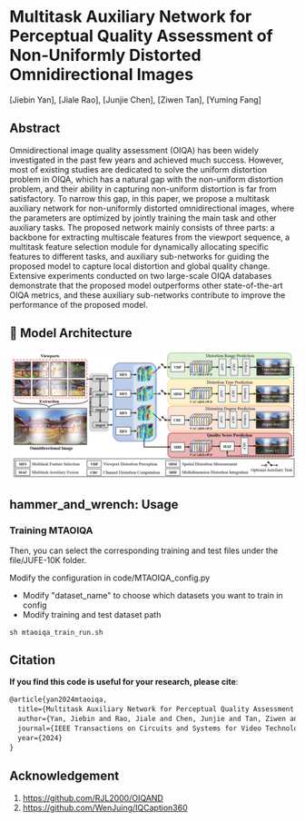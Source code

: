 # Multitask Auxiliary Network for Perceptual Quality Assessment of Non-Uniformly Distorted Omnidirectional Images

[Jiebin Yan], [Jiale Rao], [Junjie Chen], [Ziwen Tan], [Yuming Fang]

## Abstract
Omnidirectional image quality assessment (OIQA) has been widely investigated in the past few years and achieved much success. However, most of existing studies are dedicated to solve the uniform distortion problem in OIQA, which has a natural gap with the non-uniform distortion problem, and their ability in capturing non-uniform distortion is far from satisfactory. To narrow this gap, in this paper, we propose a multitask auxiliary network for non-uniformly distorted omnidirectional images, where the parameters are optimized by jointly training the main task and other auxiliary tasks. The proposed network mainly consists of three parts: a backbone for extracting multiscale features from the viewport sequence, a multitask feature selection module for dynamically allocating specific features to different tasks, and auxiliary sub-networks for guiding the proposed model to capture local distortion and global quality change. Extensive experiments conducted on two large-scale OIQA databases demonstrate that the proposed model outperforms other state-of-the-art OIQA metrics, and these auxiliary sub-networks contribute to improve the performance of the proposed model.

## :book: Model Architecture

![image.png](images/model.jpg)

## hammer_and_wrench: Usage

### Training MTAOIQA
Then, you can select the corresponding training and test files under the file/JUFE-10K folder.

Modify the configuration in code/MTAOIQA_config.py

- Modify "dataset_name" to choose which datasets you want to train in config
- Modify training and test dataset path

```
sh mtaoiqa_train_run.sh
```

## Citation
**If you find this code is useful for  your research, please cite**:

```latex
@article{yan2024mtaoiqa,
  title={Multitask Auxiliary Network for Perceptual Quality Assessment of Non-Uniformly Distorted Omnidirectional Images},
  author={Yan, Jiebin and Rao, Jiale and Chen, Junjie and Tan, Ziwen and Fang, Yuming},
  journal={IEEE Transactions on Circuits and Systems for Video Technology},
  year={2024}
}
```

## Acknowledgement
1. <https://github.com/RJL2000/OIQAND>
2. <https://github.com/WenJuing/IQCaption360>
